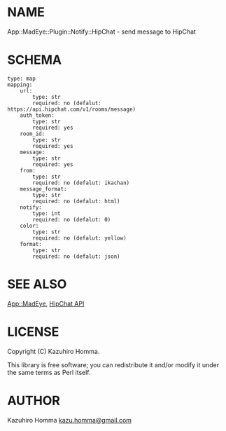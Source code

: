 # NAME

App::MadEye::Plugin::Notify::HipChat - send message to HipChat

# SCHEMA

    type: map
    mapping:
        url:
            type: str
            required: no (defalut: https://api.hipchat.com/v1/rooms/message)
        auth_token:
            type: str
            required: yes
        room_id:
            type: str
            required: yes
        message:
            type: str
            required: yes
        from:
            type: str
            required: no (defalut: ikachan)
        message_format:
            type: str
            required: no (defalut: html)
        notify:
            type: int
            required: no (defalut: 0)
        color:
            type: str
            required: no (defalut: yellow)
        format:
            type: str
            required: no (defalut: json)

# SEE ALSO

[App::MadEye](https://metacpan.org/pod/App::MadEye), [HipChat API](https://www.hipchat.com/docs/api/method/rooms/message)

# LICENSE

Copyright (C) Kazuhiro Homma.

This library is free software; you can redistribute it and/or modify
it under the same terms as Perl itself.

# AUTHOR

Kazuhiro Homma <kazu.homma@gmail.com>
